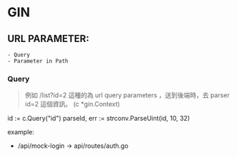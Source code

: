 # GIN

## URL PARAMETER:
    - Query
    - Parameter in Path


### Query
> 例如 /list?id=2 這種的為 url query parameters ，送到後端時，去 parser id=2 這個資訊。
(c *gin.Context)

id := c.Query("id")
parseId, err := strconv.ParseUint(id, 10, 32)



example:
- /api/mock-login -> api/routes/auth.go
